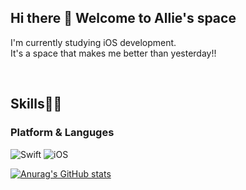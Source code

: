 ## Hi there 👋 Welcome to Allie's space
I'm currently studying iOS development.
</br>
It's a space that makes me better than yesterday!!

<!--
**wooyani77/wooyani77** is a ✨ _special_ ✨ repository because its `README.md` (this file) appears on your GitHub profile.

Here are some ideas to get you started:

- 🔭 I’m currently working on ...
- 🌱 I’m currently learning ...
- 👯 I’m looking to collaborate on ...
- 🤔 I’m looking for help with ...
- 💬 Ask me about ...
- 📫 How to reach me: ...
- 😄 Pronouns: ...
- ⚡ Fun fact: ...
-->
</br>

## Skills💪🏻 
### Platform & Languges
![Swift](https://img.shields.io/badge/Swift-FA7343?style=flat-square&logo=Swift&logoColor=white) ![iOS](https://img.shields.io/badge/iOS-222222?style=flat-square&logo=Apple&logoColor=white)

[![Anurag's GitHub stats](https://github-readme-stats.vercel.app/api?username=wooyani77&show_icons=true&theme=flag-india)](https://github.com/anuraghazra/github-readme-stats)

